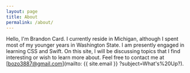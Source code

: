```yaml
---
layout: page
title: About
permalink: /about/
---
```


Hello, I'm Brandon Card. I currently reside in Michigan, although I spent most of my younger years in Washington State. I am presently engaged in learning CSS and Swift. On this site, I will be discussing topics that I find interesting or wish to learn more about. Feel free to contact me at [bozo3887@gmail.com](mailto: {{ site.email }} ?subject=What's%20Up?).

[jekyll-organization]: https://github.com/jekyll
